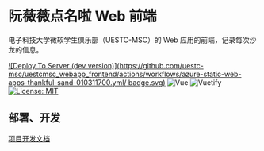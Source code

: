 # 阮薇薇点名啦 Web 前端

电子科技大学微软学生俱乐部（UESTC-MSC）的 Web 应用的前端，记录每次沙龙的信息。

[![Deploy To Server (dev version)](https://github.com/uestc-msc/uestcmsc_webapp_frontend/actions/workflows/azure-static-web-apps-thankful-sand-010311700.yml/ badge.svg)](https://github.com/uestc-msc/uestcmsc_webapp_frontend/actions/workflows/azure-static-web-apps-thankful-sand-010311700.yml)
![Vue](https://img.shields.io/badge/Vue-2.6.11-blue.svg)
![Vuetify](https://img.shields.io/badge/Vuetify-2.4.0-blue.svg)
[![License: MIT](https://img.shields.io/badge/License-MIT-yellow.svg)](https://opensource.org/licenses/MIT)

## 部署、开发

[项目开发文档](docs\develop.md)
